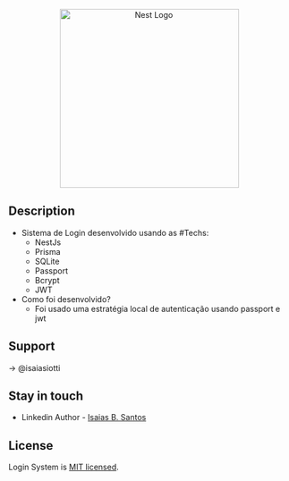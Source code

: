 <p align="center">
  <a href="http://nestjs.com/" target="blank"><img src="https://i.ytimg.com/vi/5rlsUfQTRzs/maxresdefault.jpg" width="320" alt="Nest Logo" /></a>
</p>

## Description

- Sistema de Login desenvolvido usando as #Techs:
  - NestJs
  - Prisma
  - SQLite
  - Passport
  - Bcrypt
  - JWT
- Como foi desenvolvido?
  - Foi usado uma estratégia local de autenticação usando passport e jwt

## Support

-> @isaiasiotti

## Stay in touch

- Linkedin Author - [Isaias B. Santos](www.linkedin.com/in/isaiasiotti)

## License

Login System is [MIT licensed](LICENSE).
